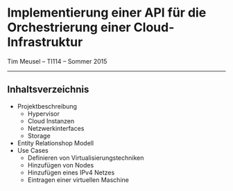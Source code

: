 # Implementierung einer API für die Orchestrierung einer Cloud-Infrastruktur

Tim Meusel – TI114 – Sommer 2015

---

## Inhaltsverzeichnis
+ Projektbeschreibung
  - Hypervisor
  - Cloud Instanzen
  - Netzwerkinterfaces
  - Storage
+ Entity Relationshop Modell
+ Use Cases
  - Definieren von Virtualisierungstechniken
  - Hinzufügen von Nodes
  - Hinzufügen eines IPv4 Netzes
  - Eintragen einer virtuellen Maschine
